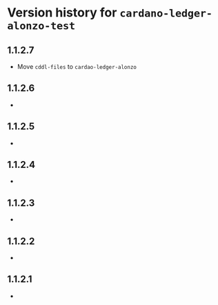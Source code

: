 # Version history for `cardano-ledger-alonzo-test`

## 1.1.2.7

* Move `cddl-files` to `cardao-ledger-alonzo`

## 1.1.2.6

*

## 1.1.2.5

*

## 1.1.2.4

*

## 1.1.2.3

*

## 1.1.2.2

*

## 1.1.2.1

*
